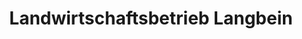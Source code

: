 ---
title: "Landwirtschaftsbetrieb Langbein"
url: /geratal/landwirtschaftsbetrieb-langbein/
shop: Allgemein
---